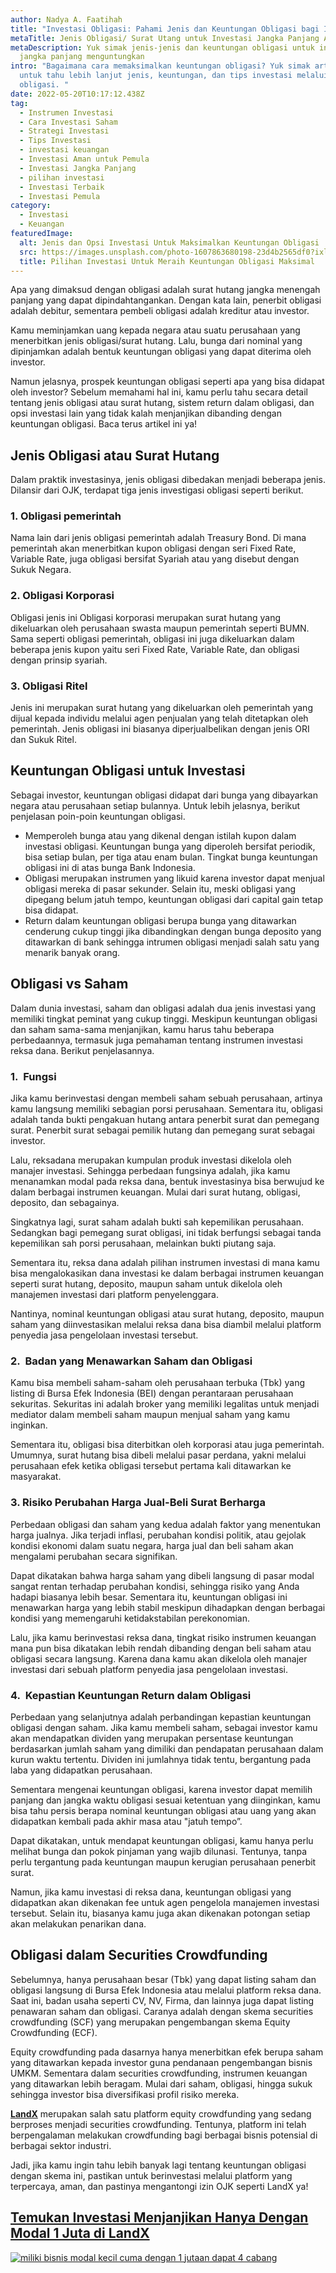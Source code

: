 ```yaml
---
author: Nadya A. Faatihah
title: "Investasi Obligasi: Pahami Jenis dan Keuntungan Obligasi bagi Investor"
metaTitle: Jenis Obligasi/ Surat Utang untuk Investasi Jangka Panjang Anda
metaDescription: Yuk simak jenis-jenis dan keuntungan obligasi untuk investasi
  jangka panjang menguntungkan
intro: "Bagaimana cara memaksimalkan keuntungan obligasi? Yuk simak artikel ini
  untuk tahu lebih lanjut jenis, keuntungan, dan tips investasi melalui
  obligasi. "
date: 2022-05-20T10:17:12.438Z
tag:
  - Instrumen Investasi
  - Cara Investasi Saham
  - Strategi Investasi
  - Tips Investasi
  - investasi keuangan
  - Investasi Aman untuk Pemula
  - Investasi Jangka Panjang
  - pilihan investasi
  - Investasi Terbaik
  - Investasi Pemula
category:
  - Investasi
  - Keuangan
featuredImage:
  alt: Jenis dan Opsi Investasi Untuk Maksimalkan Keuntungan Obligasi
  src: https://images.unsplash.com/photo-1607863680198-23d4b2565df0?ixlib=rb-1.2.1&raw_url=true&q=80&fm=jpg&crop=entropy&cs=tinysrgb&ixid=MnwxMjA3fDB8MHxwaG90by1wYWdlfHx8fGVufDB8fHx8&auto=format&fit=crop&w=870
  title: Pilihan Investasi Untuk Meraih Keuntungan Obligasi Maksimal
---
```

Apa yang dimaksud dengan obligasi adalah surat hutang jangka menengah panjang yang dapat dipindahtangankan. Dengan kata lain, penerbit obligasi adalah debitur, sementara pembeli obligasi adalah kreditur atau investor. 

Kamu meminjamkan uang kepada negara atau suatu perusahaan yang menerbitkan jenis obligasi/surat hutang. Lalu, bunga dari nominal yang dipinjamkan adalah bentuk keuntungan obligasi yang dapat diterima oleh investor.

Namun jelasnya, prospek keuntungan obligasi seperti apa yang bisa didapat oleh investor? Sebelum memahami hal ini, kamu perlu tahu secara detail tentang jenis obligasi atau surat hutang, sistem return dalam obligasi, dan opsi investasi lain yang tidak kalah menjanjikan dibanding dengan keuntungan obligasi. Baca terus artikel ini ya!

## Jenis Obligasi atau Surat Hutang

Dalam praktik investasinya, jenis obligasi dibedakan menjadi beberapa jenis. Dilansir dari OJK, terdapat tiga jenis investigasi obligasi seperti berikut.

### 1. Obligasi pemerintah

Nama lain dari jenis obligasi pemerintah adalah Treasury Bond. Di mana pemerintah akan menerbitkan kupon obligasi dengan seri Fixed Rate, Variable Rate, juga obligasi bersifat Syariah atau yang disebut dengan Sukuk Negara.

### 2. Obligasi Korporasi

Obligasi jenis ini Obligasi korporasi merupakan surat hutang yang dikeluarkan oleh perusahaan swasta maupun pemerintah seperti BUMN. Sama seperti obligasi pemerintah, obligasi ini juga dikeluarkan dalam beberapa jenis kupon yaitu seri Fixed Rate, Variable Rate, dan obligasi dengan prinsip syariah.

### 3. Obligasi Ritel

Jenis ini merupakan surat hutang yang dikeluarkan oleh pemerintah yang dijual kepada individu melalui agen penjualan yang telah ditetapkan oleh pemerintah. Jenis obligasi ini biasanya diperjualbelikan dengan jenis ORI dan Sukuk Ritel.

## Keuntungan Obligasi untuk Investasi

Sebagai investor, keuntungan obligasi didapat dari bunga yang dibayarkan negara atau perusahaan setiap bulannya. Untuk lebih jelasnya, berikut penjelasan poin-poin keuntungan obligasi.

* Memperoleh bunga atau yang dikenal dengan istilah kupon dalam investasi obligasi. Keuntungan bunga yang diperoleh bersifat periodik, bisa setiap bulan, per tiga atau enam bulan. Tingkat bunga keuntungan obligasi ini di atas bunga Bank Indonesia. 
* Obligasi merupakan instrumen yang likuid karena investor dapat menjual obligasi mereka di pasar sekunder. Selain itu, meski obligasi yang dipegang belum jatuh tempo, keuntungan obligasi dari capital gain tetap bisa didapat. 
* Return dalam keuntungan obligasi berupa bunga yang ditawarkan cenderung cukup tinggi jika dibandingkan dengan bunga deposito yang ditawarkan di bank sehingga intrumen obligasi menjadi salah satu yang menarik banyak orang.

## Obligasi vs Saham 

Dalam dunia investasi, saham dan obligasi adalah dua jenis investasi yang memiliki tingkat peminat yang cukup tinggi. Meskipun keuntungan obligasi dan saham sama-sama menjanjikan, kamu harus tahu beberapa perbedaannya, termasuk juga pemahaman tentang instrumen investasi reksa dana. Berikut penjelasannya.

### 1.  Fungsi

Jika kamu berinvestasi dengan membeli saham sebuah perusahaan, artinya kamu langsung memiliki sebagian porsi perusahaan. Sementara itu, obligasi adalah tanda bukti pengakuan hutang antara penerbit surat dan pemegang surat. Penerbit surat sebagai pemilik hutang dan pemegang surat sebagai investor.

Lalu, reksadana merupakan kumpulan produk investasi dikelola oleh manajer investasi. Sehingga perbedaan fungsinya adalah, jika kamu menanamkan modal pada reksa dana, bentuk investasinya bisa berwujud ke dalam berbagai instrumen keuangan. Mulai dari surat hutang, obligasi, deposito, dan sebagainya.

Singkatnya lagi, surat saham adalah bukti sah kepemilikan perusahaan. Sedangkan bagi pemegang surat obligasi, ini tidak berfungsi sebagai tanda kepemilikan sah porsi perusahaan, melainkan bukti piutang saja. 

Sementara itu, reksa dana adalah pilihan instrumen investasi di mana kamu bisa mengalokasikan dana investasi ke dalam berbagai instrumen keuangan seperti surat hutang, deposito, maupun saham untuk dikelola oleh manajemen investasi dari platform penyelenggara.

Nantinya, nominal keuntungan obligasi atau surat hutang, deposito, maupun saham yang diinvestasikan melalui reksa dana bisa diambil melalui platform penyedia jasa pengelolaan investasi tersebut. 

### 2.  Badan yang Menawarkan Saham dan Obligasi

Kamu bisa membeli saham-saham oleh perusahaan terbuka (Tbk) yang listing di Bursa Efek Indonesia (BEI) dengan perantaraan perusahaan sekuritas. Sekuritas ini adalah broker yang memiliki legalitas untuk menjadi mediator dalam membeli saham maupun menjual saham yang kamu inginkan.

Sementara itu, obligasi bisa diterbitkan oleh korporasi atau juga pemerintah. Umumnya, surat hutang bisa dibeli melalui pasar perdana, yakni melalui perusahaan efek ketika obligasi tersebut pertama kali ditawarkan ke masyarakat.

### 3. Risiko Perubahan Harga Jual-Beli Surat Berharga

Perbedaan obligasi dan saham yang kedua adalah faktor yang menentukan harga jualnya. Jika terjadi inflasi, perubahan kondisi politik, atau gejolak kondisi ekonomi dalam suatu negara, harga jual dan beli saham akan mengalami perubahan secara signifikan. 

Dapat dikatakan bahwa harga saham yang dibeli langsung di pasar modal sangat rentan terhadap perubahan kondisi, sehingga risiko yang Anda hadapi biasanya lebih besar. Sementara itu, keuntungan obligasi ini menawarkan harga yang lebih stabil meskipun dihadapkan dengan berbagai kondisi yang memengaruhi ketidakstabilan perekonomian. 

Lalu, jika kamu berinvestasi reksa dana, tingkat risiko instrumen keuangan mana pun bisa dikatakan lebih rendah dibanding dengan beli saham atau obligasi secara langsung. Karena dana kamu akan dikelola oleh manajer investasi dari sebuah platform penyedia jasa pengelolaan investasi. 

### 4.  Kepastian Keuntungan Return dalam Obligasi

Perbedaan yang selanjutnya adalah perbandingan kepastian keuntungan obligasi dengan saham. Jika kamu membeli saham, sebagai investor kamu akan mendapatkan dividen yang merupakan persentase keuntungan berdasarkan jumlah saham yang dimiliki dan pendapatan perusahaan dalam kurun waktu tertentu. Dividen ini jumlahnya tidak tentu, bergantung pada laba yang didapatkan perusahaan.

Sementara mengenai keuntungan obligasi, karena investor dapat memilih panjang dan jangka waktu obligasi sesuai ketentuan yang diinginkan, kamu bisa tahu persis berapa nominal keuntungan obligasi atau uang yang akan didapatkan kembali pada akhir masa atau "jatuh tempo”. 

Dapat dikatakan, untuk mendapat keuntungan obligasi, kamu hanya perlu melihat bunga dan pokok pinjaman yang wajib dilunasi. Tentunya, tanpa perlu tergantung pada keuntungan maupun kerugian perusahaan penerbit surat.

Namun, jika kamu investasi di reksa dana, keuntungan obligasi yang didapatkan akan dikenakan fee untuk agen pengelola manajemen investasi tersebut. Selain itu, biasanya kamu juga akan dikenakan potongan setiap akan melakukan penarikan dana. 

## Obligasi dalam Securities Crowdfunding

Sebelumnya, hanya perusahaan besar (Tbk) yang dapat listing saham dan obligasi langsung di Bursa Efek Indonesia atau melalui platform reksa dana. Saat ini, badan usaha seperti CV, NV, Firma, dan lainnya juga dapat listing penawaran saham dan obligasi. Caranya adalah dengan skema securities crowdfunding (SCF) yang merupakan pengembangan skema Equity Crowdfunding (ECF).

Equity crowdfunding pada dasarnya hanya menerbitkan efek berupa saham yang ditawarkan kepada investor guna pendanaan pengembangan bisnis UMKM. Sementara dalam securities crowdfunding, instrumen keuangan yang ditawarkan lebih beragam. Mulai dari saham, obligasi, hingga sukuk sehingga investor bisa diversifikasi profil risiko mereka.

**[LandX](https://landx.id/)** merupakan salah satu platform equity crowdfunding yang sedang berproses menjadi securities crowdfunding. Tentunya, platform ini telah berpengalaman melakukan crowdfunding bagi berbagai bisnis potensial di berbagai sektor industri.

Jadi, jika kamu ingin tahu lebih banyak lagi tentang keuntungan obligasi dengan skema ini, pastikan untuk berinvestasi melalui platform yang terpercaya, aman, dan pastinya mengantongi izin OJK seperti LandX ya!

## [Temukan Investasi Menjanjikan Hanya Dengan Modal 1 Juta di LandX](https://landx.id/project/?utm_source=Blog&utm_medium=organic+keyword&utm_campaign=blog&utm_id=Blog)

[![miliki bisnis modal kecil cuma dengan 1 jutaan dapat 4 cabang ](https://accountgram-production.sfo2.cdn.digitaloceanspaces.com/landx_ghost/2021/11/jadi-owner-bisnis-hanya-1-jutaan-dengan-cuan-yang-sangat-menjanjikan.png)](https://landx.id/project/?utm_source=Blog&utm_medium=organic+keyword&utm_campaign=blog&utm_id=Blog)